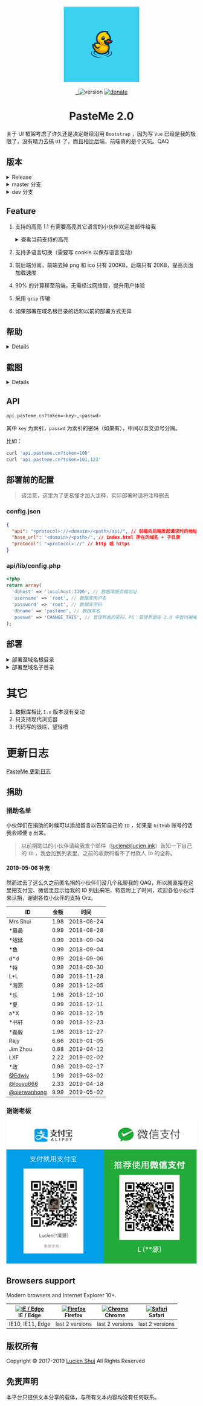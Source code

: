 <p align="center">
  <img src="https://github.com/LucienShui/gitcdn/blob/master/duck.png?raw=true" alt="" width=200>
</p>
<p align="center">
  <a href="https://github.com/LucienShui/PasteMe/tree/build">
    <img src="https://travis-ci.org/LucienShui/PasteMe.svg?branch=master" alt="">
  </a>
  <a href="./LICENSE">
    <img src="https://img.shields.io/eclipse-marketplace/l/notepad4e.svg" alt="">
  </a>
  <a>
    <img src="https://img.shields.io/badge/version-2.0.1-brightgreen.svg" alt="version">
  </a>
  <a href="#谢谢老板">
    <img src="https://img.shields.io/badge/%24-donate-ff69b4.svg" alt="donate">
  </a>
</p>
<div align="center">
  <h1 style="align: center;">PasteMe 2.0</h1>
</div>

关于 UI 框架考虑了许久还是决定继续沿用 `Bootstrap` ，因为写 `Vue` 已经是我的极限了，没有精力去搞 `UI` 了，而且相比后端，前端真的是个天坑。QAQ

## 版本

<details>
<summary>Release</summary>

### build

https://github.com/LucienShui/PasteMe/releases/latest

</details>

<details>
<summary>master 分支</summary>

### Demo

https://pasteme.cn

### build

https://github.com/LucienShui/PasteMe/tree/build

### 源码

https://github.com/LucienShui/PasteMe

</details>

<details>
<summary>dev 分支</summary>

### Demo

http://beta.pasteme.cn

### 源码

https://github.com/LucienShui/PasteMe/tree/dev

</details>

## Feature

1. 支持的高亮
    1.1 有需要高亮其它语言的小伙伴欢迎发邮件给我
    <details>
    <summary>查看当前支持的高亮</summary>

    ```bash
    C/C++
    Java
    Python
    Bash
    HTML
    Markdown
    ```
    </details>
2. 支持多语言切换（需要写 cookie 以保存语言变动）
3. 前后端分离，前端去掉 png 和 ico 只有 200KB，后端只有 20KB，提高页面加载速度
4. 90% 的计算移至前端，无需经过网络层，提升用户体验
5. 采用 `gzip` 传输 
6. 如果部署在域名根目录的话和以前的部署方式无异

## 帮助

<details>

### 索引

每一个被上传的文本都有一个字符串去对其进行唯一标识，就像是门牌号一样，我称它为“**索引**”。纯数字的索引对应永久空间的文本，包含字母的索引对应临时空间的文本。

### 对于别人分享的内容

1. 可直接通过网页链接访问。
2. 可在主页左上角的输入框输入索引进行访问。

### 对于准备上传的内容

#### 永久保存

直接在主页进行上传。

#### 阅后即焚

1. 在左上角输入含有字母的索引，前往相应的临时空间，如果这个索引存在则显示索引内容，不存在则创建一份新的索引。

2. 在主页直接勾选 `阅后即焚`。

所有阅后即焚的内容一旦以任何方式（包括 `API` ）被成功访问就会**永久从数据库中消失**。

</details>

## 截图

<details>

![homePage](https://github.com/LucienShui/gitcdn/blob/master/pasteme_home2.0.png?raw=true)

![homePageEN](https://github.com/LucienShui/gitcdn/blob/master/pasteme_home_en2.0.png?raw=true)

![chat](https://github.com/LucienShui/gitcdn/blob/master/pasteme_chat2.0.png?raw=true)

![read_once](https://github.com/LucienShui/gitcdn/blob/master/pasteme_read_once2.0.png?raw=true)

![hello_world](https://github.com/LucienShui/gitcdn/blob/master/pasteme_hello_world2.0.png?raw=true)

![success](https://github.com/LucienShui/gitcdn/blob/master/pasteme_success2.0.png?raw=true)

![success_qrcode](https://github.com/LucienShui/gitcdn/blob/master/pasteme_success_qrcode2.0.png?raw=true)
</details>

## API

```bash
api.pasteme.cn?token=<key>,<passwd>
```

其中 `key` 为索引，`passwd` 为索引的密码（如果有），中间以英文逗号分隔。

比如：

```bash
curl 'api.pasteme.cn?token=100'
curl 'api.pasteme.cn?token=101,123'
```

## 部署前的配置

> 请注意，这里为了更易懂才加入注释，实际部署时请将注释删去

### config.json

```json
{
  "api": "<protocol>://<domain>/<path>/api/", // 前端向后端发起请求时的地址
  "base_url": "<domain>/<path>/", // index.html 所在的域名 + 子目录
  "protocol": "<protocol>://" // http 或 https
}
```

### api/lib/config.php

```php
<?php
return array(
  'dbhost' => 'localhost:3306', // 数据库服务端地址
  'username' => 'root', // 数据库用户名
  'password' => 'root', // 数据库密码
  'dbname' => 'pasteme', // 数据库名
  'passwd' => 'CHANGE_THIS', // 管理界面的密码，PS：管理界面在 2.0 中暂时被阉割掉了
);
```

## 部署

<details>
<summary>部署至域名根目录</summary>

1. `wget https://github.com/LucienShui/PasteMe/releases/latest/download/PasteMe-build.zip && unzip PasteMe-build.zip `
2. 将 `PasteMe-build` 文件夹中的文件放至域名对应的根目录
3. 妥善配置 `config.json` 和 `config.php`
4. 配置伪静态至 `index.html` 就可以了。

### 伪静态配置参考

#### Nginx

```
location / {
    try_files $uri $uri/ /index.html;
    location ~ .*\.(js|css|html)?$ {
        gzip_static on;
    }
}
```

#### Apache

```
对 Apache 不熟悉，待补
```
</details>

<details>
<summary>部署至域名子目录</summary>

1. 修改 `Frontend/vue.config.js` 中的 `webPath` ，然后通过 `./build.sh` 进行重新编译，需要 `npm` 。

```bash
$ vim Frontend/vue.config.js
$ ./build.sh
```
2. 将 `pasteme` 文件夹中的文件放至域名对应的目录
3. 妥善配置 `config.json` 和 `config.php`
4. 配置伪静态至 `index.html` 就可以了。

### 伪静态配置参考

#### Nginx

```
location /<path>/ {
    try_files $uri $uri/ /<path>/index.html;
    location ~ .*\.(js|css|html)?$ {
        gzip_static on;
    }
}
```

#### Apache

```
对 Apache 不熟悉，待补
```
</details>

# 其它

1. 数据库相比 `1.x` 版本没有变动
2. 只支持现代浏览器
3. 代码写的很烂，望轻喷

# 更新日志

[PasteMe 更新日志](https://www.lucien.ink/pasteme_log.html)

## 捐助

### 捐助名单

小伙伴们在捐助的时候可以添加留言以告知自己的 `ID` ，如果是 `GitHub` 账号的话我会顺便 `@` 出来。

> 以前捐助过的小伙伴请给我发个邮件（lucien@lucien.ink）告知一下自己的 `ID` ，我会加到列表里，之前的收款码看不了付款人 `ID` 的全称。

#### 2019-05-06 补充

然而过去了这么久之前匿名捐的小伙伴们没几个私聊我的 QAQ，所以就直接在这里把支付宝、微信里显示给我的 ID 列出来吧，特意附上了时间，欢迎各位小伙伴来认捐，谢谢各位小伙伴的支持 Orz。

| ID | 金额 | 时间 |
|--|--|--|
| Mrs Shui | 1.98 | 2018-08-24 |
| \*晨晨 | 0.99 | 2018-08-28 |
| \*绍延 | 0.99 | 2018-09-04 |
| \*鱼 | 0.99 | 2018-09-04 |
| d\*d | 0.99 | 2018-09-06 |
| \*特 | 0.99 | 2018-09-30 |
| L\*L | 0.99 | 2018-11-28 |
| \*海燕 | 0.99 | 2018-12-05 |
| \*乐 | 1.98 | 2018-12-10 |
| \*夏 | 0.99 | 2018-12-11 |
| a\*X | 0.99 | 2018-12-15 |
| \*书轩 | 0.99 | 2018-12-23 |
| \*磊毅 | 1.98 | 2018-12-27 |
| Rajy | 6.66 | 2019-01-05 |
| Jim Zhou | 0.88 | 2019-04-12 |
| LXF | 2.22 | 2019-02-02 |
| \*政 | 0.99 | 2019-02-17 |
| [@Edwiv](https://github.com/Edwiv) | 1.99 | 2019-03-02 |
| [@louyu666](https://github.com/louyu666) | 2.33 | 2019-04-18 |
| [@oierwanhong](https://github.com/oierwanhong) | 9.99 | 2019-05-02 |

### 谢谢老板

![谢谢老板](https://github.com/LucienShui/gitcdn/blob/master/pasteme_donate.png?raw=true)

## Browsers support

Modern browsers and Internet Explorer 10+.

| [<img src="https://raw.githubusercontent.com/alrra/browser-logos/master/src/edge/edge_48x48.png" alt="IE / Edge" width="24px" height="24px" />](https://godban.github.io/browsers-support-badges/)</br>IE / Edge | [<img src="https://raw.githubusercontent.com/alrra/browser-logos/master/src/firefox/firefox_48x48.png" alt="Firefox" width="24px" height="24px" />](https://godban.github.io/browsers-support-badges/)</br>Firefox | [<img src="https://raw.githubusercontent.com/alrra/browser-logos/master/src/chrome/chrome_48x48.png" alt="Chrome" width="24px" height="24px" />](https://godban.github.io/browsers-support-badges/)</br>Chrome | [<img src="https://raw.githubusercontent.com/alrra/browser-logos/master/src/safari/safari_48x48.png" alt="Safari" width="24px" height="24px" />](https://godban.github.io/browsers-support-badges/)</br>Safari |
| --------- | --------- | --------- | --------- |
| IE10, IE11, Edge| last 2 versions| last 2 versions| last 2 versions |

## 版权所有

Copyright &copy; 2017-2019 [Lucien Shui](http://www.lucien.ink) All Rights Reserved

## 免责声明

本平台只提供文本分享的载体，与所有文本内容均没有任何联系。

